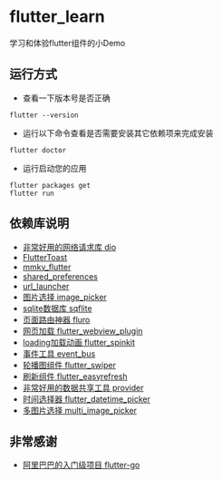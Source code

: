 # flutter_learn

学习和体验flutter组件的小Demo

## 运行方式

* 查看一下版本号是否正确
```
flutter --version
```

* 运行以下命令查看是否需要安装其它依赖项来完成安装
```
flutter doctor
```

* 运行启动您的应用
```
flutter packages get 
flutter run
```


## 依赖库说明

* [非常好用的网络请求库 dio](https://github.com/flutterchina/dio)
* [FlutterToast](https://github.com/PonnamKarthik/FlutterToast)
* [mmkv_flutter](https://github.com/OpenFlutter/mmkv_flutter)
* [shared_preferences](https://github.com/flutter/plugins/tree/master/packages/shared_preferences/shared_preferences)
* [url_launcher](https://github.com/flutter/plugins/tree/master/packages/url_launcher)
* [图片选择 image_picker](https://github.com/flutter/plugins/tree/master/packages/image_picker)
* [sqlite数据库 sqflite](https://github.com/tekartik/sqflite)
* [页面路由神器 fluro](https://github.com/theyakka/fluro)
* [网页加载 flutter_webview_plugin](https://github.com/fluttercommunity/flutter_webview_plugin)
* [loading加载动画 flutter_spinkit](https://github.com/jogboms/flutter_spinkit)
* [事件工具 event_bus](https://github.com/marcojakob/dart-event-bus)
* [轮播图组件 flutter_swiper](https://github.com/best-flutter/flutter_swiper)
* [刷新组件 flutter_easyrefresh](https://github.com/xuelongqy/flutter_easyrefresh)
* [非常好用的数据共享工具 provider](https://github.com/rrousselGit/provider)
* [时间选择器 flutter_datetime_picker](https://github.com/Realank/flutter_datetime_picker)
* [多图片选择 multi_image_picker](https://github.com/Sh1d0w/multi_image_picker)


## 非常感谢

* [阿里巴巴的入门级项目 flutter-go](https://github.com/alibaba/flutter-go)
